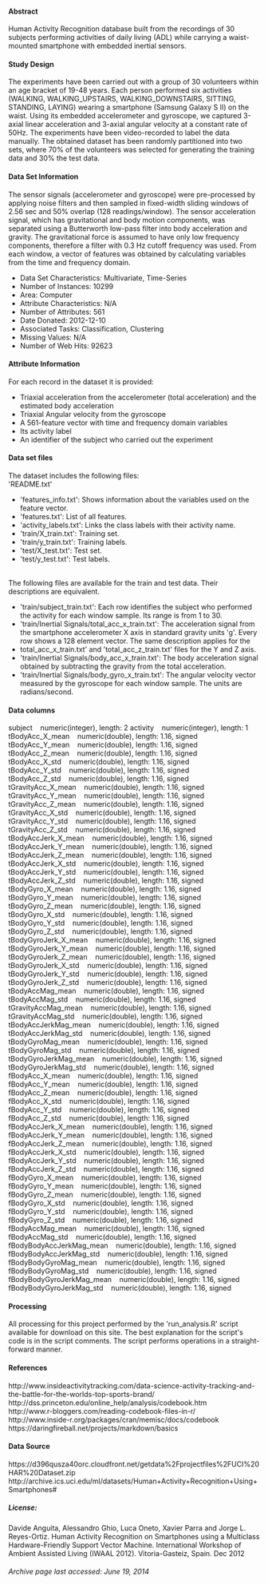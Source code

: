 <h4>Abstract</h4>
Human Activity Recognition database built from the recordings of 30 subjects performing activities of daily living (ADL) while carrying a waist-mounted smartphone with embedded inertial sensors.
	
<h4>Study Design</h4>  
The experiments have been carried out with a group of 30 volunteers within an age bracket of 19-48 years. Each person performed six activities (WALKING, WALKING_UPSTAIRS, WALKING_DOWNSTAIRS, SITTING, STANDING, LAYING) wearing a smartphone (Samsung Galaxy S II) on the waist. Using its embedded accelerometer and gyroscope, we captured 3-axial linear acceleration and 3-axial angular velocity at a constant rate of 50Hz. The experiments have been video-recorded to label the data manually. The obtained dataset has been randomly partitioned into two sets, where 70% of the volunteers was selected for generating the training data and 30% the test data.

<h4>Data Set Information</h4>
The sensor signals (accelerometer and gyroscope) were pre-processed by applying noise filters and then sampled in fixed-width sliding windows of 2.56 sec and 50% overlap (128 readings/window). The sensor acceleration signal, which has gravitational and body motion components, was separated using a Butterworth low-pass filter into body acceleration and gravity. The gravitational force is assumed to have only low frequency components, therefore a filter with 0.3 Hz cutoff frequency was used. From each window, a vector of features was obtained by calculating variables from the time and frequency domain.

<ul>
<li>Data Set Characteristics: Multivariate, Time-Series</li>
<li>Number of Instances: 10299</li>
<li>Area: Computer</li>
<li>Attribute Characteristics: N/A</li>
<li>Number of Attributes: 561</li>
<li>Date Donated: 2012-12-10</li>
<li>Associated Tasks: Classification, Clustering</li>
<li>Missing Values: N/A</li>
<li>Number of Web Hits: 92623</li>
</ul>

<h4/>Attribute Information</h4>
For each record in the dataset it is provided:
<ul>
<li>Triaxial acceleration from the accelerometer (total acceleration) and the estimated body acceleration</li>
<li>Triaxial Angular velocity from the gyroscope</li>
<li>A 561-feature vector with time and frequency domain variables</li>
<li>Its activity label</li>
<li>An identifier of the subject who carried out the experiment</li>
</ul>


<h4>Data set files</h4>
The dataset includes the following files:<br/>
'README.txt'  
<ul>
<li>'features_info.txt': Shows information about the variables used on the feature vector.</li>
<li>'features.txt': List of all features.</li>
<li>'activity_labels.txt': Links the class labels with their activity name.</li>
<li>'train/X_train.txt': Training set.</li>
<li>'train/y_train.txt': Training labels.</li>
<li>'test/X_test.txt': Test set.</li>
<li>'test/y_test.txt': Test labels.</li>
</ul>
<br/>The following files are available for the train and test data. Their descriptions are equivalent.
<ul>
<li>'train/subject_train.txt': Each row identifies the subject who performed the activity for each window sample. Its range is from 1 to 30.</li> 
<li>'train/Inertial Signals/total_acc_x_train.txt': The acceleration signal from the smartphone accelerometer X axis in standard gravity units 'g'. Every row shows a 128 element vector. The same description applies for the <li>total_acc_x_train.txt' and 'total_acc_z_train.txt' files for the Y and Z axis.</li> 
<li>'train/Inertial Signals/body_acc_x_train.txt': The body acceleration signal obtained by subtracting the gravity from the total acceleration.</li> 
<li>'train/Inertial Signals/body_gyro_x_train.txt': The angular velocity vector measured by the gyroscope for each window sample. The units are radians/second.</li>
</ul>


<h4>Data columns</h4>  
 subject&nbsp;&nbsp;&nbsp;&nbsp;numeric(integer), length: 2  
 activity&nbsp;&nbsp;&nbsp;&nbsp;numeric(integer), length: 1  
 tBodyAcc_X_mean&nbsp;&nbsp;&nbsp;&nbsp;numeric(double), length: 1.16, signed  
 tBodyAcc_Y_mean&nbsp;&nbsp;&nbsp;&nbsp;numeric(double), length: 1.16, signed  
 tBodyAcc_Z_mean&nbsp;&nbsp;&nbsp;&nbsp;numeric(double), length: 1.16, signed  
 tBodyAcc_X_std&nbsp;&nbsp;&nbsp;&nbsp;numeric(double), length: 1.16, signed  
 tBodyAcc_Y_std&nbsp;&nbsp;&nbsp;&nbsp;numeric(double), length: 1.16, signed  
 tBodyAcc_Z_std&nbsp;&nbsp;&nbsp;&nbsp;numeric(double), length: 1.16, signed  
 tGravityAcc_X_mean&nbsp;&nbsp;&nbsp;&nbsp;numeric(double), length: 1.16, signed  
 tGravityAcc_Y_mean&nbsp;&nbsp;&nbsp;&nbsp;numeric(double), length: 1.16, signed  
 tGravityAcc_Z_mean&nbsp;&nbsp;&nbsp;&nbsp;numeric(double), length: 1.16, signed  
 tGravityAcc_X_std&nbsp;&nbsp;&nbsp;&nbsp;numeric(double), length: 1.16, signed  
 tGravityAcc_Y_std&nbsp;&nbsp;&nbsp;&nbsp;numeric(double), length: 1.16, signed  
 tGravityAcc_Z_std&nbsp;&nbsp;&nbsp;&nbsp;numeric(double), length: 1.16, signed  
 tBodyAccJerk_X_mean&nbsp;&nbsp;&nbsp;&nbsp;numeric(double), length: 1.16, signed  
 tBodyAccJerk_Y_mean&nbsp;&nbsp;&nbsp;&nbsp;numeric(double), length: 1.16, signed  
 tBodyAccJerk_Z_mean&nbsp;&nbsp;&nbsp;&nbsp;numeric(double), length: 1.16, signed  
 tBodyAccJerk_X_std&nbsp;&nbsp;&nbsp;&nbsp;numeric(double), length: 1.16, signed  
 tBodyAccJerk_Y_std&nbsp;&nbsp;&nbsp;&nbsp;numeric(double), length: 1.16, signed  
 tBodyAccJerk_Z_std&nbsp;&nbsp;&nbsp;&nbsp;numeric(double), length: 1.16, signed  
 tBodyGyro_X_mean&nbsp;&nbsp;&nbsp;&nbsp;numeric(double), length: 1.16, signed  
 tBodyGyro_Y_mean&nbsp;&nbsp;&nbsp;&nbsp;numeric(double), length: 1.16, signed  
 tBodyGyro_Z_mean&nbsp;&nbsp;&nbsp;&nbsp;numeric(double), length: 1.16, signed  
 tBodyGyro_X_std&nbsp;&nbsp;&nbsp;&nbsp;numeric(double), length: 1.16, signed  
 tBodyGyro_Y_std&nbsp;&nbsp;&nbsp;&nbsp;numeric(double), length: 1.16, signed   
 tBodyGyro_Z_std&nbsp;&nbsp;&nbsp;&nbsp;numeric(double), length: 1.16, signed  
 tBodyGyroJerk_X_mean&nbsp;&nbsp;&nbsp;&nbsp;numeric(double), length: 1.16, signed    
 tBodyGyroJerk_Y_mean&nbsp;&nbsp;&nbsp;&nbsp;numeric(double), length: 1.16, signed  
 tBodyGyroJerk_Z_mean&nbsp;&nbsp;&nbsp;&nbsp;numeric(double), length: 1.16, signed  
 tBodyGyroJerk_X_std&nbsp;&nbsp;&nbsp;&nbsp;numeric(double), length: 1.16, signed    
 tBodyGyroJerk_Y_std&nbsp;&nbsp;&nbsp;&nbsp;numeric(double), length: 1.16, signed  
 tBodyGyroJerk_Z_std&nbsp;&nbsp;&nbsp;&nbsp;numeric(double), length: 1.16, signed  
 tBodyAccMag_mean&nbsp;&nbsp;&nbsp;&nbsp;numeric(double), length: 1.16, signed  
 tBodyAccMag_std&nbsp;&nbsp;&nbsp;&nbsp;numeric(double), length: 1.16, signed  
 tGravityAccMag_mean&nbsp;&nbsp;&nbsp;&nbsp;numeric(double), length: 1.16, signed  
 tGravityAccMag_std&nbsp;&nbsp;&nbsp;&nbsp;numeric(double), length: 1.16, signed  
 tBodyAccJerkMag_mean&nbsp;&nbsp;&nbsp;&nbsp;numeric(double), length: 1.16, signed  
 tBodyAccJerkMag_std&nbsp;&nbsp;&nbsp;&nbsp;numeric(double), length: 1.16, signed  
 tBodyGyroMag_mean&nbsp;&nbsp;&nbsp;&nbsp;numeric(double), length: 1.16, signed  
 tBodyGyroMag_std&nbsp;&nbsp;&nbsp;&nbsp;numeric(double), length: 1.16, signed  
 tBodyGyroJerkMag_mean&nbsp;&nbsp;&nbsp;&nbsp;numeric(double), length: 1.16, signed  
 tBodyGyroJerkMag_std&nbsp;&nbsp;&nbsp;&nbsp;numeric(double), length: 1.16, signed  
 fBodyAcc_X_mean&nbsp;&nbsp;&nbsp;&nbsp;numeric(double),  length: 1.16, signed  
 fBodyAcc_Y_mean&nbsp;&nbsp;&nbsp;&nbsp;numeric(double),  length: 1.16, signed  
 fBodyAcc_Z_mean&nbsp;&nbsp;&nbsp;&nbsp;numeric(double),  length: 1.16, signed  
 fBodyAcc_X_std&nbsp;&nbsp;&nbsp;&nbsp;numeric(double),  length: 1.16, signed  
 fBodyAcc_Y_std&nbsp;&nbsp;&nbsp;&nbsp;numeric(double),  length: 1.16, signed  
 fBodyAcc_Z_std&nbsp;&nbsp;&nbsp;&nbsp;numeric(double),  length: 1.16, signed  
 fBodyAccJerk_X_mean&nbsp;&nbsp;&nbsp;&nbsp;numeric(double),  length: 1.16, signed  
 fBodyAccJerk_Y_mean&nbsp;&nbsp;&nbsp;&nbsp;numeric(double),  length: 1.16, signed  
 fBodyAccJerk_Z_mean&nbsp;&nbsp;&nbsp;&nbsp;numeric(double),  length: 1.16, signed  
 fBodyAccJerk_X_std&nbsp;&nbsp;&nbsp;&nbsp;numeric(double),  length: 1.16, signed  
 fBodyAccJerk_Y_std&nbsp;&nbsp;&nbsp;&nbsp;numeric(double),  length: 1.16, signed  
 fBodyAccJerk_Z_std&nbsp;&nbsp;&nbsp;&nbsp;numeric(double),  length: 1.16, signed  
 fBodyGyro_X_mean&nbsp;&nbsp;&nbsp;&nbsp;numeric(double),  length: 1.16, signed  
 fBodyGyro_Y_mean&nbsp;&nbsp;&nbsp;&nbsp;numeric(double),  length: 1.16, signed  
 fBodyGyro_Z_mean&nbsp;&nbsp;&nbsp;&nbsp;numeric(double),  length: 1.16, signed  
 fBodyGyro_X_std&nbsp;&nbsp;&nbsp;&nbsp;numeric(double),  length: 1.16, signed  
 fBodyGyro_Y_std&nbsp;&nbsp;&nbsp;&nbsp;numeric(double),  length: 1.16, signed  
 fBodyGyro_Z_std&nbsp;&nbsp;&nbsp;&nbsp;numeric(double),  length: 1.16, signed  
 fBodyAccMag_mean&nbsp;&nbsp;&nbsp;&nbsp;numeric(double),  length: 1.16, signed  
 fBodyAccMag_std&nbsp;&nbsp;&nbsp;&nbsp;numeric(double),  length: 1.16, signed  
 fBodyBodyAccJerkMag_mean&nbsp;&nbsp;&nbsp;&nbsp;numeric(double),  length: 1.16, signed  
 fBodyBodyAccJerkMag_std&nbsp;&nbsp;&nbsp;&nbsp;numeric(double),  length: 1.16, signed  
 fBodyBodyGyroMag_mean&nbsp;&nbsp;&nbsp;&nbsp;numeric(double),  length: 1.16, signed  
 fBodyBodyGyroMag_std&nbsp;&nbsp;&nbsp;&nbsp;numeric(double),  length: 1.16, signed  
 fBodyBodyGyroJerkMag_mean&nbsp;&nbsp;&nbsp;&nbsp;numeric(double),  length: 1.16, signed  
 fBodyBodyGyroJerkMag_std&nbsp;&nbsp;&nbsp;&nbsp;numeric(double),  length: 1.16, signed  

<h4>Processing</h4>
All processing for this project performed by the 'run_analysis.R' script available for download
on this site. The best explanation for the script's code is in the script comments.
The script performs operations in a straight-forward manner.

<h4>References</h4>  
http://www.insideactivitytracking.com/data-science-activity-tracking-and-the-battle-for-the-worlds-top-sports-brand/<br/>
http://dss.princeton.edu/online_help/analysis/codebook.htm<br/>
http://www.r-bloggers.com/reading-codebook-files-in-r/<br/>
http://www.inside-r.org/packages/cran/memisc/docs/codebook<br/>
https://daringfireball.net/projects/markdown/basics<br/>
  
  
<h4>Data Source</h4>  
https://d396qusza40orc.cloudfront.net/getdata%2Fprojectfiles%2FUCI%20HAR%20Dataset.zip<br/>
http://archive.ics.uci.edu/ml/datasets/Human+Activity+Recognition+Using+Smartphones#<br/>

<h5>License:</h5>
Davide Anguita, Alessandro Ghio, Luca Oneto, Xavier Parra and Jorge L. Reyes-Ortiz. Human Activity Recognition on Smartphones using a Multiclass Hardware-Friendly Support Vector Machine. International Workshop of Ambient Assisted Living (IWAAL 2012). Vitoria-Gasteiz, Spain. Dec 2012
  
<h6>Archive page last accessed: June 19, 2014</h6>
